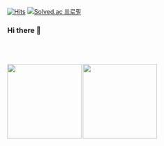 [![Hits](https://hits.seeyoufarm.com/api/count/incr/badge.svg?url=https%3A%2F%2Fgithub.com%2Fitoras&count_bg=%2379C83D&title_bg=%23555555&icon=&icon_color=%23E7E7E7&title=VISIT&edge_flat=false)](https://github.com/itoras)
[![Solved.ac 프로필](http://mazassumnida.wtf/api/mini/generate_badge?boj=lsh104305)](https://solved.ac/lsh104305)

### Hi there 👋
<br/>
<br/>
<br/>

<div>
  <img align='left' src="https://github-readme-stats.vercel.app/api?username=itoras&show_icons=true&theme=radical" height="170">
  <img align='left' src="http://mazassumnida.wtf/api/v2/generate_badge?boj=lsh104305" height="170">
</div>

<!--
**itoras/itoras** is a ✨ _special_ ✨ repository because its `README.md` (this file) appears on your GitHub profile.

Here are some ideas to get you started:

- 🔭 I’m currently working on ...
- 🌱 I’m currently learning ...
- 👯 I’m looking to collaborate on ...
- 🤔 I’m looking for help with ...
- 💬 Ask me about ...
- 📫 How to reach me: ...
- 😄 Pronouns: ...
- ⚡ Fun fact: ...
-->
